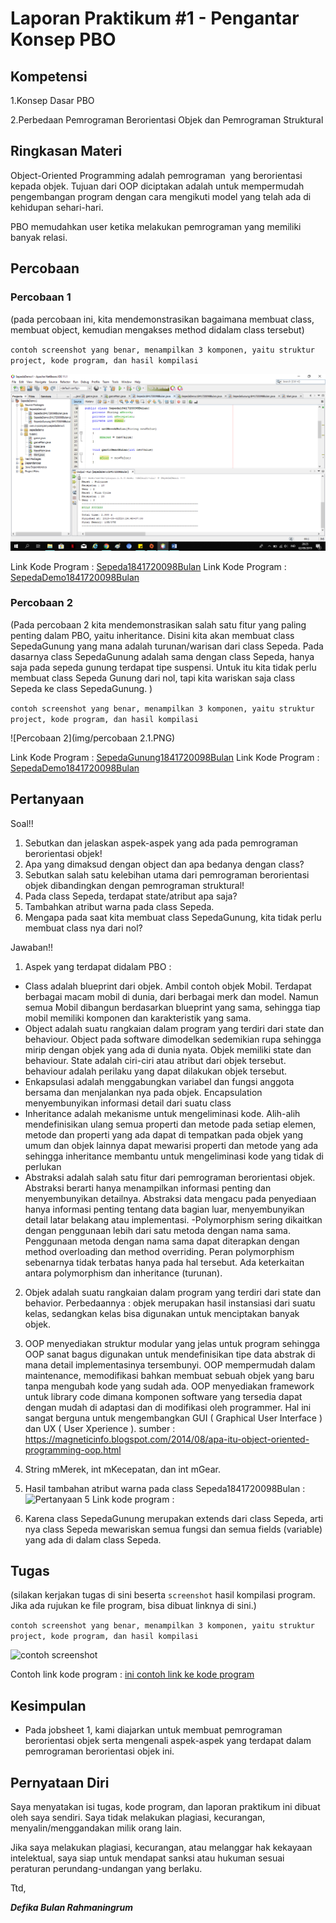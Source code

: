 # Laporan Praktikum #1 - Pengantar Konsep PBO

## Kompetensi

1.Konsep Dasar PBO

2.Perbedaan Pemrograman Berorientasi Objek dan Pemrograman Struktural

## Ringkasan Materi

Object-Oriented Programming adalah pemrograman  yang berorientasi kepada objek. Tujuan dari OOP diciptakan adalah untuk mempermudah pengembangan program dengan cara mengikuti model yang telah ada di kehidupan sehari-hari.

PBO memudahkan user ketika melakukan pemrograman yang memiliki banyak relasi.

## Percobaan

### Percobaan 1

(pada percobaan ini, kita mendemonstrasikan bagaimana membuat class, membuat object, kemudian mengakses method didalam class tersebut)

`contoh screenshot yang benar, menampilkan 3 komponen, yaitu struktur project, kode program, dan hasil kompilasi`

![Percobaan 1](img/percobaan1.1.PNG)

Link Kode Program : [Sepeda1841720098Bulan](../../src/1_Pengantar_Konsep_PBO/Sepeda1841720098Bulan.java)
Link Kode Program : [SepedaDemo1841720098Bulan](../../src/1_Pengantar_Konsep_PBO/SepedaDemo1841720098Bulan.java)

### Percobaan 2

(Pada percobaan 2 kita mendemonstrasikan salah satu fitur yang paling penting dalam PBO, yaitu inheritance. Disini kita akan membuat class SepedaGunung yang mana adalah turunan/warisan dari class Sepeda. Pada dasarnya class SepedaGunung adalah sama dengan class Sepeda, hanya saja pada sepeda gunung terdapat tipe suspensi. Untuk itu kita tidak perlu membuat class Sepeda Gunung dari nol, tapi kita wariskan saja class Sepeda ke class SepedaGunung. )

`contoh screenshot yang benar, menampilkan 3 komponen, yaitu struktur project, kode program, dan hasil kompilasi`

![Percobaan 2](img/percobaan 2.1.PNG)

Link Kode Program : [SepedaGunung1841720098Bulan](../../src/1_Pengantar_Konsep_PBO/SepedaGunung1841720098Bulan.java)
Link Kode Program : [SepedaDemo1841720098Bulan](../../src/1_Pengantar_Konsep_PBO/SepedaDemo1841720098Bulan.java)



## Pertanyaan

Soal!!
1. Sebutkan dan jelaskan aspek-aspek yang ada pada pemrograman berorientasi objek!
2. Apa yang dimaksud dengan object dan apa bedanya dengan class?
3. Sebutkan salah satu kelebihan utama dari pemrograman berorientasi objek dibandingkan dengan pemrograman struktural!
4. Pada class Sepeda, terdapat state/atribut apa saja?
5. Tambahkan atribut warna pada class Sepeda.
6. Mengapa pada saat kita membuat class SepedaGunung, kita tidak perlu membuat class nya dari nol?

Jawaban!!
1. Aspek yang terdapat didalam PBO : 
 - Class adalah blueprint dari objek. Ambil contoh objek Mobil. Terdapat berbagai macam mobil di dunia, dari berbagai merk dan model.      Namun semua Mobil dibangun berdasarkan blueprint yang sama, sehingga tiap mobil memiliki komponen dan karakteristik yang sama.      
 - Object adalah suatu rangkaian dalam program yang terdiri dari state dan behaviour. Object pada software dimodelkan sedemikian rupa      sehingga mirip dengan objek yang ada di dunia nyata. Objek memiliki state dan behaviour. State adalah ciri-ciri atau atribut dari        objek tersebut. behaviour adalah perilaku yang dapat dilakukan objek tersebut. 
 - Enkapsulasi adalah menggabungkan variabel dan fungsi anggota bersama dan menjalankan nya pada objek. Encapsulation menyembunyikan        informasi detail dari suatu class
 - Inheritance adalah mekanisme untuk mengeliminasi kode. Alih-alih mendefinisikan ulang semua properti dan metode pada setiap elemen,      metode dan properti yang ada dapat di tempatkan pada objek yang umum dan objek lainnya dapat mewarisi properti dan metode yang ada      sehingga inheritance membantu untuk mengeliminasi kode yang tidak di perlukan
 - Abstraksi adalah salah satu fitur dari pemrograman berorientasi objek. Abstraksi berarti hanya menampilkan informasi penting dan        menyembunyikan detailnya. Abstraksi data mengacu pada penyediaan hanya informasi penting tentang data bagian luar, menyembunyikan        detail latar belakang atau implementasi.
 -Polymorphism sering dikaitkan dengan penggunaan lebih dari satu metoda dengan nama sama. Penggunaan metoda dengan nama sama dapat       diterapkan dengan method overloading dan method overriding. Peran polymorphism sebenarnya tidak terbatas hanya pada hal tersebut. Ada   keterkaitan antara polymorphism dan inheritance (turunan).
 
2. Objek adalah suatu rangkaian dalam program yang terdiri dari state dan behavior. 
   Perbedaannya : objek merupakan hasil instansiasi dari suatu kelas, sedangkan kelas bisa digunakan untuk menciptakan banyak objek. 

3. OOP menyediakan struktur modular yang jelas untuk program sehingga OOP sanat bagus digunakan untuk mendefinisikan tipe data abstrak      di mana detail implementasinya tersembunyi.
   OOP mempermudah dalam maintenance, memodifikasi bahkan membuat sebuah objek yang baru tanpa mengubah kode yang sudah ada.
   OOP menyediakan framework untuk library code dimana komponen software yang tersedia dapat dengan mudah di adaptasi dan di modifikasi    oleh programmer. Hal ini sangat berguna untuk mengembangkan GUI ( Graphical User Interface ) dan UX ( User Xperience ).
   sumber : https://magneticinfo.blogspot.com/2014/08/apa-itu-object-oriented-programming-oop.html
   
4. String mMerek, int mKecepatan, dan int mGear.

5. Hasil tambahan atribut warna pada class Sepeda1841720098Bulan :
![Pertanyaan 5](img/pertanyaan5.1.PNG)
Link kode program : 

6. Karena class SepedaGunung merupakan extends dari class Sepeda, arti nya class Sepeda mewariskan semua fungsi dan semua fields            (variable) yang ada di dalam class Sepeda.








## Tugas

(silakan kerjakan tugas di sini beserta `screenshot` hasil kompilasi program. Jika ada rujukan ke file program, bisa dibuat linknya di sini.)

`contoh screenshot yang benar, menampilkan 3 komponen, yaitu struktur project, kode program, dan hasil kompilasi`

![contoh screenshot](img/contoh-schot1.PNG)

Contoh link kode program : [ini contoh link ke kode program](../../src/1_Pengantar_Konsep_PBO/Contoh12345Habibie.java)

## Kesimpulan

- Pada jobsheet 1, kami diajarkan untuk membuat pemrograman berorientasi objek serta mengenali aspek-aspek yang terdapat dalam pemrograman berorientasi objek ini.  

## Pernyataan Diri

Saya menyatakan isi tugas, kode program, dan laporan praktikum ini dibuat oleh saya sendiri. Saya tidak melakukan plagiasi, kecurangan, menyalin/menggandakan milik orang lain.

Jika saya melakukan plagiasi, kecurangan, atau melanggar hak kekayaan intelektual, saya siap untuk mendapat sanksi atau hukuman sesuai peraturan perundang-undangan yang berlaku.

Ttd,

***Defika Bulan Rahmaningrum***
